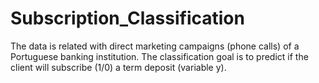 # Subscription_Classification
The data is related with direct marketing campaigns (phone calls) of a Portuguese banking institution. The classification goal is to predict if the client will subscribe (1/0) a term deposit (variable y).
